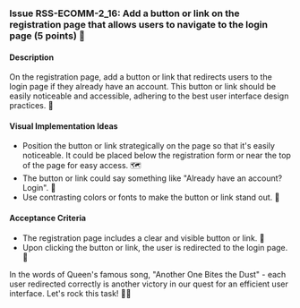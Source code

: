 ### Issue RSS-ECOMM-2_16: Add a button or link on the registration page that allows users to navigate to the login page (5 points) 🔗

#### Description

On the registration page, add a button or link that redirects users to the login page if they already have an account. This button or link should be easily noticeable and accessible, adhering to the best user interface design practices. 🎯

#### Visual Implementation Ideas

- Position the button or link strategically on the page so that it's easily noticeable. It could be placed below the registration form or near the top of the page for easy access. 🗺️
- The button or link could say something like "Already have an account? Login". 💬
- Use contrasting colors or fonts to make the button or link stand out. 🌈

#### Acceptance Criteria

- The registration page includes a clear and visible button or link. 📌
- Upon clicking the button or link, the user is redirected to the login page. 🔄

In the words of Queen's famous song, "Another One Bites the Dust" - each user redirected correctly is another victory in our quest for an efficient user interface. Let's rock this task! 🎸🔥
